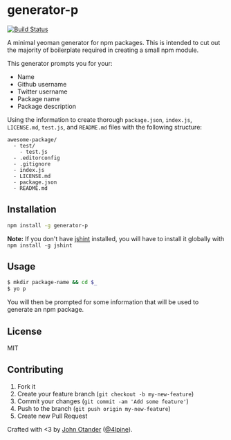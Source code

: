 # generator-p

[![Build Status](https://secure.travis-ci.org/johnotander/generator-p.png?branch=master)](https://travis-ci.org/johnotander/generator-p)

A minimal yeoman generator for npm packages. This is intended to cut out the majority of
boilerplate required in creating a small npm module.

This generator prompts you for your:

  * Name
  * Github username
  * Twitter username
  * Package name
  * Package description

Using the information to create thorough `package.json`, `index.js`, `LICENSE.md`, `test.js`,
and `README.md` files with the following structure:

```
awesome-package/
  - test/
    - test.js
  - .editorconfig
  - .gitignore
  - index.js
  - LICENSE.md
  - package.json
  - README.md
```

## Installation

```bash
npm install -g generator-p
```

__Note:__ If you don't have [jshint](https://github.com/jshint/jshint) installed, you will have to
install it globally with `npm install -g jshint`

## Usage

```bash
$ mkdir package-name && cd $_
$ yo p
```

You will then be prompted for some information that will be used to generate an npm package.

## License

MIT

## Contributing

1. Fork it
2. Create your feature branch (`git checkout -b my-new-feature`)
3. Commit your changes (`git commit -am 'Add some feature'`)
4. Push to the branch (`git push origin my-new-feature`)
5. Create new Pull Request

Crafted with <3 by [John Otander](http://johnotander.com) ([@4lpine](https://twitter.com/4lpine)).

